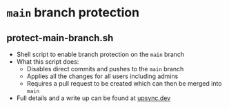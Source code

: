 # `main` branch protection

## protect-main-branch.sh
* Shell script to enable branch protection on the `main` branch
* What this script does:
    - Disables direct commits and pushes to the `main` branch 
    - Applies all the changes for all users including admins
    - Requires a pull request to be created which can then be merged into `main`
* Full details and a write up can be found at [upsync.dev](https://www.upsync.dev/2022/01/14/github-branch-protection.html)
